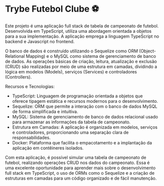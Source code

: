 # Trybe Futebol Clube :soccer:

Este projeto é uma aplicação full stack de tabela de campeonato de futebol. Desenvolvida em TypeScript, utiliza uma abordagem orientada a objetos para a sua implementação. A aplicação emprega a linguagem TypeScript no backend e Javascript no frontend.

O banco de dados é construído utilizando o Sequelize como ORM (Object-Relational Mapping) e o MySQL como sistema de gerenciamento de banco de dados. As operações básicas de criação, leitura, atualização e exclusão (CRUD) são realizadas por meio de uma estrutura em camadas, dividindo a lógica em modelos (Models), serviços (Services) e controladores (Controllers).

Recursos e Tecnologias:
- TypeScript: Linguagem de programação orientada a objetos que oferece tipagem estática e recursos modernos para o desenvolvimento.
- Sequelize: ORM que permite a interação com o banco de dados MySQL de forma simplificada e intuitiva.
- MySQL: Sistema de gerenciamento de banco de dados relacional usado para armazenar as informações da tabela de campeonato.
- Estrutura em Camadas: A aplicação é organizada em modelos, serviços e controladores, proporcionando uma separação clara de responsabilidades.
- Docker: Plataforma que facilita o empacotamento e a implantação da aplicação em contêineres isolados.

Com esta aplicação, é possível simular uma tabela de campeonato de futebol, realizando operações CRUD nos dados do campeonato. Essa é uma excelente oportunidade para aprender mais sobre o desenvolvimento full stack em TypeScript, o uso de ORMs como o Sequelize e a criação de estruturas em camadas para um código organizado e de fácil manutenção.
